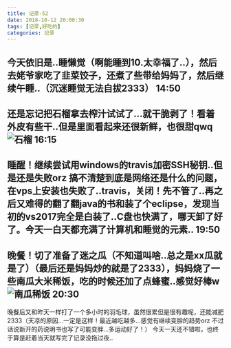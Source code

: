 ```yaml
---
title: 记录-52
date: 2018-10-12 20:00:30
tags: [记录,好吃的]
categories: 记录
---
```

今天依旧是..睡懒觉（啊能睡到10.太幸福了..），然后去姥爷家吃了韭菜饺子，还煮了些带给妈妈了，然后继续午睡..（沉迷睡觉无法自拔2333）
14:50
---
还是忘记把石榴拿去榨汁试试了...就干脆剥了！看着外皮有些干..但是里面看起来还很新鲜，也很甜qwq
![石榴](/img/记录52-2.jpg)
16:15
---
睡醒！继续尝试用windows的travis加密SSH秘钥..但是还是失败orz 搞不清楚到底是网络还是什么的问题，在vps上安装也失败了..travis，关闭！先不管了..再之后又难得的翻了翻java的书和装了个eclipse，发现当初的vs2017完全是白装了..C盘也快满了，哪天卸了好了。今天一白天都充满了计算机和睡觉的元素..
19:50
---
晚餐！切了准备了迷之瓜（不知道叫啥..总之是xx瓜就是了）（最后还是妈妈炒的就是了2333），妈妈烧了一些南瓜大米稀饭，吃的时候还加了点蜂蜜..感觉好棒w
![南瓜稀饭](/img/记录52-1.jpg)
20:30
---
晚餐后又和昨天一样打了一个多小时的羽毛球，虽然很累但是很有趣呢，还能减肥2333（天凉的原因...一定是这样！最近越吃越多...感觉有继续变胖的趋势orz 不过话说新开的药说明书也写了可能变胖...多运动好了！）
今天一天还不错啦，也终于算是赶着当天就写完了记录没拖过夜..